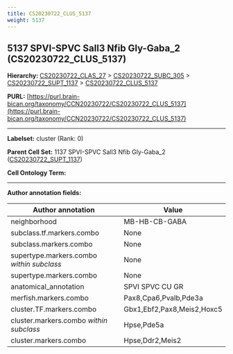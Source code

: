 ```yaml
---
title: CS20230722_CLUS_5137
weight: 5137
---
```

## 5137 SPVI-SPVC Sall3 Nfib Gly-Gaba_2 (CS20230722_CLUS_5137)
<b>Hierarchy: </b>
[CS20230722_CLAS_27](../CS20230722_CLAS_27) >
[CS20230722_SUBC_305](../CS20230722_SUBC_305) >
[CS20230722_SUPT_1137](../CS20230722_SUPT_1137) >
[CS20230722_CLUS_5137](../CS20230722_CLUS_5137)

**PURL:** [https://purl.brain-bican.org/taxonomy/CCN20230722/CS20230722_CLUS_5137](https://purl.brain-bican.org/taxonomy/CCN20230722/CS20230722_CLUS_5137)

---


**Labelset:** cluster (Rank: 0)

**Parent Cell Set:** 1137 SPVI-SPVC Sall3 Nfib Gly-Gaba_2 ([CS20230722_SUPT_1137](../CS20230722_SUPT_1137))



**Cell Ontology Term:** 

[MARKER GENES.]: #


---

[TRANSFERRED ANNOTATIONS.]: #


[AUTHOR ANNOTATION FIELDS.]: #


**Author annotation fields:**

| Author annotation | Value |
|-------------------|-------|
|neighborhood|MB-HB-CB-GABA|
|subclass.tf.markers.combo|None|
|subclass.markers.combo|None|
|supertype.markers.combo _within subclass_|None|
|supertype.markers.combo|None|
|anatomical_annotation|SPVI SPVC CU GR|
|merfish.markers.combo|Pax8,Cpa6,Pvalb,Pde3a|
|cluster.TF.markers.combo|Gbx1,Ebf2,Pax8,Meis2,Hoxc5|
|cluster.markers.combo _within subclass_|Hpse,Pde5a|
|cluster.markers.combo|Hpse,Ddr2,Meis2|
